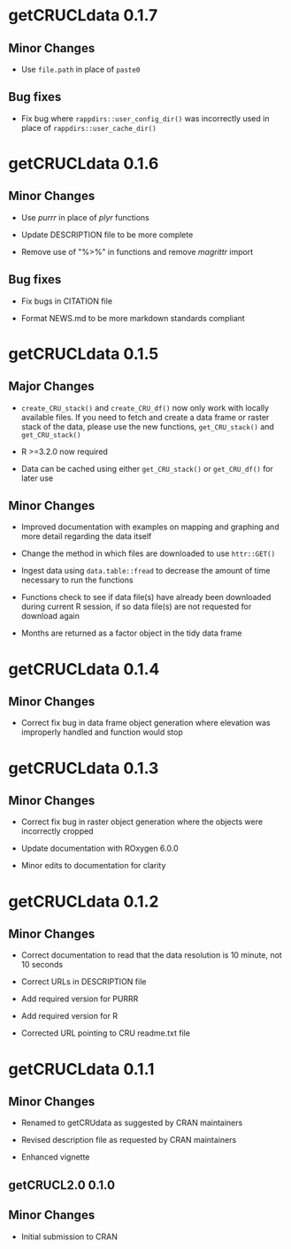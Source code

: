 
# getCRUCLdata 0.1.7

## Minor Changes

- Use `file.path` in place of `paste0`

## Bug fixes

- Fix bug where `rappdirs::user_config_dir()` was incorrectly used in place of
`rappdirs::user_cache_dir()`

# getCRUCLdata 0.1.6

## Minor Changes

- Use _purrr_ in place of _plyr_ functions

- Update DESCRIPTION file to be more complete

- Remove use of "%>%" in functions and remove _magrittr_ import

## Bug fixes

- Fix bugs in CITATION file

- Format NEWS.md to be more markdown standards compliant

# getCRUCLdata 0.1.5

## Major Changes

- `create_CRU_stack()` and `create_CRU_df()` now only work with locally
 available files. If you need to fetch and create a data frame or raster stack
 of the data, please use the new functions, `get_CRU_stack()` and
 `get_CRU_stack()`

- R >=3.2.0 now required

- Data can be cached using either `get_CRU_stack()` or `get_CRU_df()` for later
 use

## Minor Changes

- Improved documentation with examples on mapping and graphing and more detail regarding the data itself

- Change the method in which files are downloaded to use `httr::GET()`

- Ingest data using `data.table::fread` to decrease the amount of time necessary to run the functions

- Functions check to see if data file(s) have already been downloaded during current R session, if so data file(s) are not requested for download again

- Months are returned as a factor object in the tidy data frame

# getCRUCLdata 0.1.4

## Minor Changes

- Correct fix bug in data frame object generation where elevation was improperly handled and function would stop

# getCRUCLdata 0.1.3

## Minor Changes

- Correct fix bug in raster object generation where the objects were incorrectly cropped

- Update documentation with ROxygen 6.0.0

- Minor edits to documentation for clarity

# getCRUCLdata 0.1.2

## Minor Changes

- Correct documentation to read that the data resolution is 10 minute, not 10 seconds

- Correct URLs in DESCRIPTION file

- Add required version for PURRR

- Add required version for R

- Corrected URL pointing to CRU readme.txt file

# getCRUCLdata 0.1.1

## Minor Changes

- Renamed to getCRUdata as suggested by CRAN maintainers

- Revised description file as requested by CRAN maintainers

- Enhanced vignette

## getCRUCL2.0 0.1.0

## Minor Changes

- Initial submission to CRAN
